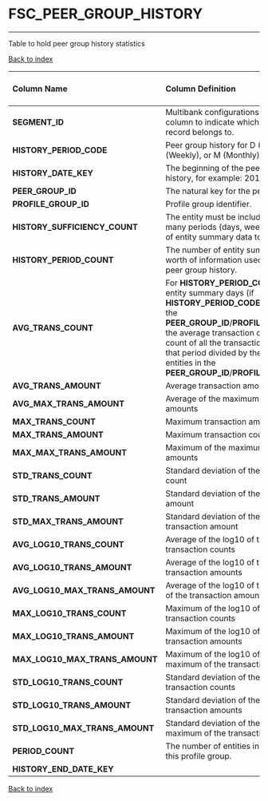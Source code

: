 # FSC_PEER_GROUP_HISTORY

---

Table to hold peer group history statistics

[Back to index](./index.md)

| Column Name                    | Column Definition                                                                                                                                                                                                                                                                    | Column Data Type   | Column Null Option   | PK   | FK   |
|:-------------------------------|:-------------------------------------------------------------------------------------------------------------------------------------------------------------------------------------------------------------------------------------------------------------------------------------|:-------------------|:---------------------|:-----|:-----|
| **SEGMENT_ID**                 | Multibank configurations use this column to indicate which bank the record belongs to.                                                                                                                                                                                               | VARCHAR2(128)      | Not Null             | Yes  | No   |
| **HISTORY_PERIOD_CODE**        | Peer group history for D (Daily), W (Weekly), or M (Monthly) period.                                                                                                                                                                                                                 | CHAR(1)            | Not Null             | Yes  | No   |
| **HISTORY_DATE_KEY**           | The beginning of the peer group history, for example: 20130125.                                                                                                                                                                                                                      | NUMBER(8)          | Not Null             | Yes  | No   |
| **PEER_GROUP_ID**              | The natural key for the peer group                                                                                                                                                                                                                                                   | VARCHAR2(50)       | Not Null             | No   | Yes  |
| **PROFILE_GROUP_ID**           | Profile group identifier.                                                                                                                                                                                                                                                            | VARCHAR2(50)       | Not Null             | No   | Yes  |
| **HISTORY_SUFFICIENCY_COUNT**  | The entity must be included in this many periods (days, weeks, months) of entity summary data to be sufficient                                                                                                                                                                       | NUMBER(5)          | Null                 | No   | No   |
| **HISTORY_PERIOD_COUNT**       | The number of entity summary days' worth of information used to make peer group history.                                                                                                                                                                                             | NUMBER(5)          | Null                 | No   | No   |
| **AVG_TRANS_COUNT**            | For **HISTORY_PERIOD_COUNT** of entity summary days (if **HISTORY_PERIOD_CODE** == D), for the **PEER_GROUP_ID**/**PROFILE_GROUP_ID** the average transaction count is the count of all the transactions during that period divided by the number of entities in the **PEER_GROUP_ID**/**PROFILE_GROUP_ID**. | NUMBER(10)         | Null                 | No   | No   |
| **AVG_TRANS_AMOUNT**           | Average transaction amount                                                                                                                                                                                                                                                           | NUMBER(18,5)       | Null                 | No   | No   |
| **AVG_MAX_TRANS_AMOUNT**       | Average of the maximum transaction amounts                                                                                                                                                                                                                                           | NUMBER(18,5)       | Null                 | No   | No   |
| **MAX_TRANS_COUNT**            | Maximum transaction amount                                                                                                                                                                                                                                                           | NUMBER(10)         | Null                 | No   | No   |
| **MAX_TRANS_AMOUNT**           | Maximum transaction count                                                                                                                                                                                                                                                            | NUMBER(18,5)       | Null                 | No   | No   |
| **MAX_MAX_TRANS_AMOUNT**       | Maximum of the maximum transaction amounts                                                                                                                                                                                                                                           | NUMBER(18,5)       | Null                 | No   | No   |
| **STD_TRANS_COUNT**            | Standard deviation of the transaction count                                                                                                                                                                                                                                          | NUMBER(10)         | Null                 | No   | No   |
| **STD_TRANS_AMOUNT**           | Standard deviation of the transaction amount                                                                                                                                                                                                                                         | NUMBER(18,5)       | Null                 | No   | No   |
| **STD_MAX_TRANS_AMOUNT**       | Standard deviation of the maximum transaction amount                                                                                                                                                                                                                                 | NUMBER(18,5)       | Null                 | No   | No   |
| **AVG_LOG10_TRANS_COUNT**      | Average of the log10 of the transaction counts                                                                                                                                                                                                                                       | NUMBER(12,10)      | Null                 | No   | No   |
| **AVG_LOG10_TRANS_AMOUNT**     | Average of the log10 of the transaction amounts                                                                                                                                                                                                                                      | NUMBER(12,10)      | Null                 | No   | No   |
| **AVG_LOG10_MAX_TRANS_AMOUNT** | Average of the log10 of the maximum of the transaction amounts                                                                                                                                                                                                                       | NUMBER(12,10)      | Null                 | No   | No   |
| **MAX_LOG10_TRANS_COUNT**      | Maximum of the log10 of the transaction counts                                                                                                                                                                                                                                       | NUMBER(12,10)      | Null                 | No   | No   |
| **MAX_LOG10_TRANS_AMOUNT**     | Maximum of the log10 of the transaction amounts                                                                                                                                                                                                                                      | NUMBER(12,10)      | Null                 | No   | No   |
| **MAX_LOG10_MAX_TRANS_AMOUNT** | Maximum of the log10 of the maximum of the transaction amounts                                                                                                                                                                                                                       | NUMBER(12,10)      | Null                 | No   | No   |
| **STD_LOG10_TRANS_COUNT**      | Standard deviation of the log10 of the transaction counts                                                                                                                                                                                                                            | NUMBER(12,10)      | Null                 | No   | No   |
| **STD_LOG10_TRANS_AMOUNT**     | Standard deviation of the log10 of the transaction amounts                                                                                                                                                                                                                           | NUMBER(12,10)      | Null                 | No   | No   |
| **STD_LOG10_MAX_TRANS_AMOUNT** | Standard deviation of the log10 of the maximum of the transaction amounts                                                                                                                                                                                                            | NUMBER(12,10)      | Null                 | No   | No   |
| **PERIOD_COUNT**               | The number of entities included for this profile group.                                                                                                                                                                                                                              | NUMBER(5)          | Null                 | No   | No   |
| **HISTORY_END_DATE_KEY**       |                                                                                                                                                                                                                                                                                      | NUMBER(8)          | Not Null             | No   | No   |

[Back to index](./index.md)

